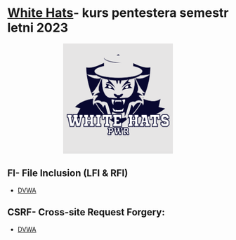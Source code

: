 # [White Hats](https://whitehats.pwr.edu.pl/)- kurs pentestera semestr letni 2023
<p align="center">
<img src="https://raw.githubusercontent.com/Hue1337/WhiteHats-walkthrough/main/pics/wh.png" width=250 height=auto/>
</p>

## FI- File Inclusion (LFI & RFI)
- [DVWA](https://github.com/Hue1337/WhiteHats-walkthrough/wiki/File-Inclusion--Walkthrough)
 
## CSRF- Cross-site Request Forgery:
 - [DVWA]()
